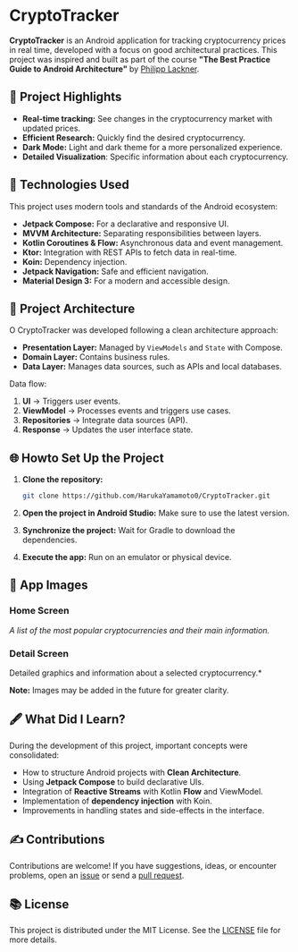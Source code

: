 # CryptoTracker

**CryptoTracker** is an Android application for tracking cryptocurrency prices in real time, developed with a focus on good architectural practices. This project was inspired and built as part of the course **"The Best Practice Guide to Android Architecture"** by [Philipp Lackner](https://www.youtube.com/@PhilippLackner).

## 🌟 **Project Highlights**

- **Real-time tracking:** See changes in the cryptocurrency market with updated prices.
- **Efficient Research:** Quickly find the desired cryptocurrency.
- **Dark Mode:** Light and dark theme for a more personalized experience.
- **Detailed Visualization**: Specific information about each cryptocurrency.

## 🔧 **Technologies Used**

This project uses modern tools and standards of the Android ecosystem:

- **Jetpack Compose:** For a declarative and responsive UI.
- **MVVM Architecture:** Separating responsibilities between layers.
- **Kotlin Coroutines & Flow:** Asynchronous data and event management.
- **Ktor:** Integration with REST APIs to fetch data in real-time.
- **Koin:** Dependency injection.
- **Jetpack Navigation:** Safe and efficient navigation.
- **Material Design 3:** For a modern and accessible design.

## 🔄 **Project Architecture**

O CryptoTracker was developed following a clean architecture approach:

- **Presentation Layer:** Managed by `ViewModels` and `State` with Compose.
- **Domain Layer:** Contains business rules.
- **Data Layer:** Manages data sources, such as APIs and local databases.

Data flow:

1. **UI** -> Triggers user events.
2. **ViewModel** -> Processes events and triggers use cases.
3. **Repositories** -> Integrate data sources (API).
4. **Response** -> Updates the user interface state.

## 🌐 **How ​​to Set Up the Project**

1. **Clone the repository:**
   ```bash
   git clone https://github.com/HarukaYamamoto0/CryptoTracker.git
   ```

2. **Open the project in Android Studio:** Make sure to use the latest version.

3. **Synchronize the project:** Wait for Gradle to download the dependencies.

4. **Execute the app:** Run on an emulator or physical device.

## 🎨 **App Images**

### Home Screen
*A list of the most popular cryptocurrencies and their main information.*

### Detail Screen
Detailed graphics and information about a selected cryptocurrency.*

**Note:** Images may be added in the future for greater clarity.

## 🖋️ **What Did I Learn?**

During the development of this project, important concepts were consolidated:

- How to structure Android projects with **Clean Architecture**.
- Using **Jetpack Compose** to build declarative UIs.
- Integration of **Reactive Streams** with Kotlin **Flow** and ViewModel.
- Implementation of **dependency injection** with Koin.
- Improvements in handling states and side-effects in the interface.

## ✍️ **Contributions**

Contributions are welcome! If you have suggestions, ideas, or encounter problems, open an [issue](https://github.com/HarukaYamamoto0/CryptoTracker/issues) or send a [pull request](https://github.com/HarukaYamamoto0/CryptoTracker/pulls).

## 📚 **License**

This project is distributed under the MIT License. See the [LICENSE](LICENSE) file for more details.

